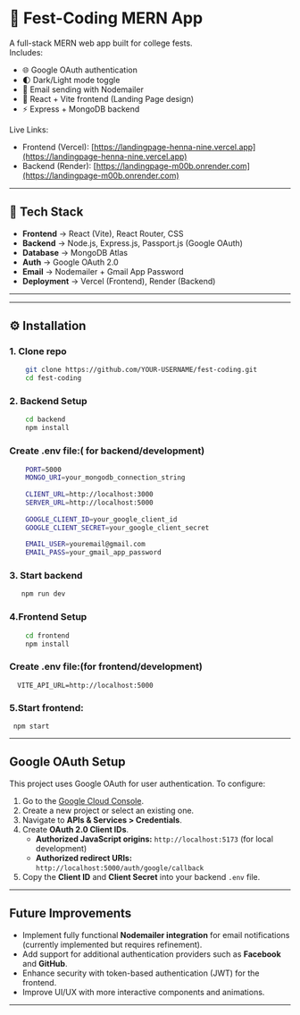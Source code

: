 # 🎉 Fest-Coding MERN App

A full-stack MERN web app built for college fests.  
Includes:
- 🌐 Google OAuth authentication  
- 🌓 Dark/Light mode toggle  
- 📧 Email sending with Nodemailer  
- 🎨 React + Vite frontend (Landing Page design)  
- ⚡ Express + MongoDB backend  

Live Links:  
- Frontend (Vercel): [https://landingpage-henna-nine.vercel.app](https://landingpage-henna-nine.vercel.app)  
- Backend (Render): [https://landingpage-m00b.onrender.com](https://landingpage-m00b.onrender.com)  

---

## 🚀 Tech Stack
- **Frontend** → React (Vite), React Router, CSS  
- **Backend** → Node.js, Express.js, Passport.js (Google OAuth)  
- **Database** → MongoDB Atlas  
- **Auth** → Google OAuth 2.0  
- **Email** → Nodemailer + Gmail App Password  
- **Deployment** → Vercel (Frontend), Render (Backend)  

---


---

## ⚙️ Installation

### 1. Clone repo
```bash
    git clone https://github.com/YOUR-USERNAME/fest-coding.git
    cd fest-coding
```
### 2. Backend Setup
```bash
    cd backend
    npm install
```
### Create .env file:( for backend/development)
```bash
    PORT=5000
    MONGO_URI=your_mongodb_connection_string
    
    CLIENT_URL=http://localhost:3000
    SERVER_URL=http://localhost:5000
    
    GOOGLE_CLIENT_ID=your_google_client_id
    GOOGLE_CLIENT_SECRET=your_google_client_secret
    
    EMAIL_USER=youremail@gmail.com
    EMAIL_PASS=your_gmail_app_password
```
### 3. Start backend
```bash
   npm run dev
```
### 4.Frontend Setup
```bash
    cd frontend
    npm install
```
### Create .env file:(for frontend/development)
```
  VITE_API_URL=http://localhost:5000
```
### 5.Start frontend:
```
 npm start
```
---
## Google OAuth Setup

This project uses Google OAuth for user authentication. To configure:

1. Go to the [Google Cloud Console](https://console.cloud.google.com/).
2. Create a new project or select an existing one.
3. Navigate to **APIs & Services > Credentials**.
4. Create **OAuth 2.0 Client IDs**.
   - **Authorized JavaScript origins:** `http://localhost:5173` (for local development)
   - **Authorized redirect URIs:** `http://localhost:5000/auth/google/callback`
5. Copy the **Client ID** and **Client Secret** into your backend `.env` file.

---

## Future Improvements

- Implement fully functional **Nodemailer integration** for email notifications (currently implemented but requires refinement).
- Add support for additional authentication providers such as **Facebook** and **GitHub**.
- Enhance security with token-based authentication (JWT) for the frontend.
- Improve UI/UX with more interactive components and animations.
---



